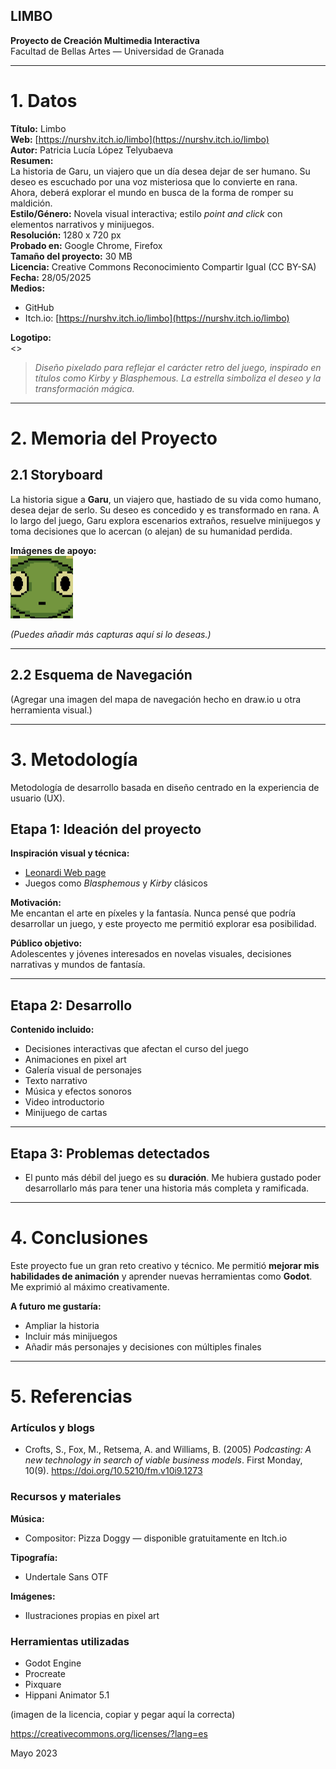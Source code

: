 ## LIMBO

**Proyecto de Creación Multimedia Interactiva**  
Facultad de Bellas Artes — Universidad de Granada

---

# 1. Datos

**Título:** Limbo  
**Web:** [https://nurshv.itch.io/limbo](https://nurshv.itch.io/limbo)  
**Autor:** Patricia Lucía López Telyubaeva  
**Resumen:**  
La historia de Garu, un viajero que un día desea dejar de ser humano. Su deseo es escuchado por una voz misteriosa que lo convierte en rana. Ahora, deberá explorar el mundo en busca de la forma de romper su maldición.  
**Estilo/Género:** Novela visual interactiva; estilo *point and click* con elementos narrativos y minijuegos.  
**Resolución:** 1280 x 720 px  
**Probado en:** Google Chrome, Firefox  
**Tamaño del proyecto:** 30 MB  
**Licencia:** Creative Commons Reconocimiento Compartir Igual (CC BY-SA)  
**Fecha:** 28/05/2025  
**Medios:**
- GitHub  
- Itch.io: [https://nurshv.itch.io/limbo](https://nurshv.itch.io/limbo)

**Logotipo:**  
<>

> *Diseño pixelado para reflejar el carácter retro del juego, inspirado en títulos como Kirby y Blasphemous. La estrella simboliza el deseo y la transformación mágica.*

---

# 2. Memoria del Proyecto

## 2.1 Storyboard

La historia sigue a **Garu**, un viajero que, hastiado de su vida como humano, desea dejar de serlo. Su deseo es concedido y es transformado en rana. A lo largo del juego, Garu explora escenarios extraños, resuelve minijuegos y toma decisiones que lo acercan (o alejan) de su humanidad perdida.

**Imágenes de apoyo:**  
<img src="iconolimbo.jpg" alt="garu rana" height="100">

*(Puedes añadir más capturas aquí si lo deseas.)*

---

## 2.2 Esquema de Navegación

(Agregar una imagen del mapa de navegación hecho en draw.io u otra herramienta visual.)

---

# 3. Metodología

Metodología de desarrollo basada en diseño centrado en la experiencia de usuario (UX).

## Etapa 1: Ideación del proyecto

**Inspiración visual y técnica:**
- [Leonardi Web page](http://www.rleonardi.com/interactive-resume/)
- Juegos como *Blasphemous* y *Kirby* clásicos

**Motivación:**  
Me encantan el arte en píxeles y la fantasía. Nunca pensé que podría desarrollar un juego, y este proyecto me permitió explorar esa posibilidad.

**Público objetivo:**  
Adolescentes y jóvenes interesados en novelas visuales, decisiones narrativas y mundos de fantasía.

---

## Etapa 2: Desarrollo

**Contenido incluido:**
- Decisiones interactivas que afectan el curso del juego
- Animaciones en pixel art
- Galería visual de personajes
- Texto narrativo
- Música y efectos sonoros
- Video introductorio
- Minijuego de cartas

---

## Etapa 3: Problemas detectados

- El punto más débil del juego es su **duración**. Me hubiera gustado poder desarrollarlo más para tener una historia más completa y ramificada.

---

# 4. Conclusiones

Este proyecto fue un gran reto creativo y técnico. Me permitió **mejorar mis habilidades de animación** y aprender nuevas herramientas como **Godot**. Me exprimió al máximo creativamente.

**A futuro me gustaría:**
- Ampliar la historia
- Incluir más minijuegos
- Añadir más personajes y decisiones con múltiples finales

---

# 5. Referencias

### Artículos y blogs

- Crofts, S., Fox, M., Retsema, A. and Williams, B. (2005) *Podcasting: A new technology in search of viable business models*. First Monday, 10(9). https://doi.org/10.5210/fm.v10i9.1273

### Recursos y materiales

**Música:**  
- Compositor: Pizza Doggy — disponible gratuitamente en Itch.io

**Tipografía:**  
- Undertale Sans OTF

**Imágenes:**  
- Ilustraciones propias en pixel art

### Herramientas utilizadas

- Godot Engine  
- Procreate  
- Pixquare  
- Hippani Animator 5.1


(imagen de la licencia, copiar y pegar aquí la correcta)

https://creativecommons.org/licenses/?lang=es

Mayo 2023
